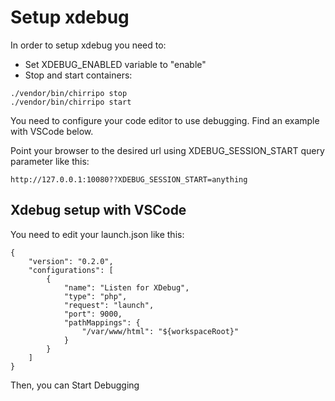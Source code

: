 # Setup xdebug

In order to setup xdebug you need to:

- Set XDEBUG_ENABLED variable to "enable"
- Stop and start containers:

```
./vendor/bin/chirripo stop
./vendor/bin/chirripo start
```

You need to configure your code editor to use debugging. Find an example with VSCode below.

Point your browser to the desired url using XDEBUG_SESSION_START query parameter like this:

`http://127.0.0.1:10080??XDEBUG_SESSION_START=anything`

## Xdebug setup with VSCode

You need to edit your launch.json like this:

```
{
    "version": "0.2.0",
    "configurations": [
        {
            "name": "Listen for XDebug",
            "type": "php",
            "request": "launch",
            "port": 9000,
            "pathMappings": {
                "/var/www/html": "${workspaceRoot}"
            }
        }
    ]
}
```

Then, you can Start Debugging
